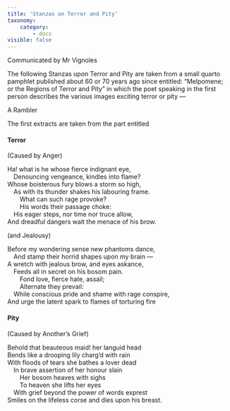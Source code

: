 ```yaml
---
title: 'Stanzas on Terror and Pity'
taxonomy:
    category:
        - docs
visible: false
---
```


<div class="author">Communicated by Mr Vignoles</div>

The following Stanzas upon Terror and Pity are taken from a small quarto pamphlet published about 60 or 70 years ago since entitled: “Melpomene; or the Regions of Terror and Pity” in which the poet speaking in the first person describes the various images exciting terror or pity —

A Rambler

The first extracts are taken from the part entitled

#### Terror

(Caused by Anger)

Ha! what is he whose fierce indignant eye,  
&emsp;Denouncing vengeance, kindles into flame?  
Whose boisterous fury blows a storm so high,  
&emsp;As with its thunder shakes his labouring frame.  
&emsp;&emsp;What can such rage provoke?  
&emsp;&emsp;His words their passage choke:  
&emsp;His eager steps, nor time nor truce allow,  
And dreadful dangers wait the menace of his brow.

(and Jealousy)

Before my wondering sense new phantoms dance,  
&emsp;And stamp their horrid shapes upon my brain —  
A wretch with jealous brow, and eyes askance,  
&emsp;Feeds all in secret on his bosom pain.  
&emsp;&emsp;Fond love, fierce hate, assail;  
&emsp;&emsp;Alternate they prevail:  
&emsp;While conscious pride and shame with rage conspire,  
And urge the latent spark to flames of torturing fire

#### Pity

(Caused by Another’s Grief)

Behold that beauteous maid! her languid head  
Bends like a drooping lily charg’d with rain  
With floods of tears she bathes a lover dead  
&emsp;In brave assertion of her honour slain  
&emsp;&emsp;Her bosom heaves with sighs  
&emsp;&emsp;To heaven she lifts her eyes  
&emsp;With grief beyond the power of words exprest  
Smiles on the lifeless corse and dies upon his breast.